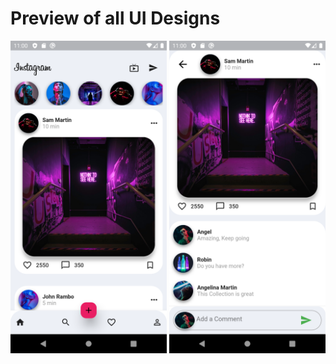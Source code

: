 ﻿# Preview of all UI Designs
 
 <img src="flutter_insta/instagram/assets/images/png1.png" width="250"> <img src="flutter_insta/instagram/assets/images/png2.png" width="250">
